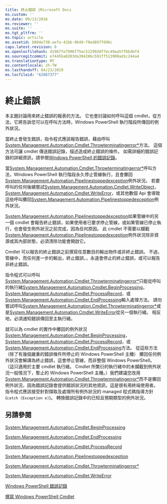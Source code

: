 ```yaml
---
title: 終止錯誤 |Microsoft Docs
ms.custom: ''
ms.date: 09/13/2016
ms.reviewer: ''
ms.suite: ''
ms.tgt_pltfrm: ''
ms.topic: article
ms.assetid: b804e738-aefa-41bb-9649-f9ed897fd96c
caps.latest.revision: 8
ms.openlocfilehash: d1967fe7996f75ec5229920f7ec49aa5ff6bdbfd
ms.sourcegitcommit: e7445ba8203da304286c591ff513900ad1c244a4
ms.translationtype: MT
ms.contentlocale: zh-TW
ms.lasthandoff: 04/23/2019
ms.locfileid: "62067377"
---
```

# <a name="terminating-errors"></a>終止錯誤

本主題討論用來終止錯誤的報表的方法。 它也會討論如何呼叫這個 cmdlet，從方法，它將告訴您可以在呼叫方法時，Windows PowerShell 執行階段所傳回的例外狀況。

當終止會發生錯誤，指令程式應該報告錯誤，藉由呼叫[System.Management.Automation.Cmdlet.Throwterminatingerror*](/dotnet/api/System.Management.Automation.Cmdlet.ThrowTerminatingError)方法。 這個方法可讓 cmdlet 傳送錯誤記錄，描述造成終止錯誤的條件。 如需詳細的錯誤記錄的詳細資訊，請參閱[Windows PowerShell 的錯誤記錄](./windows-powershell-error-records.md)。

當[System.Management.Automation.Cmdlet.Throwterminatingerror*](/dotnet/api/System.Management.Automation.Cmdlet.ThrowTerminatingError)呼叫方法，Windows PowerShell 執行階段永久停止管線執行，且會擲回[System.Management.Automation.Pipelinestoppedexception](/dotnet/api/System.Management.Automation.PipelineStoppedException)例外狀況。 若要呼叫的任何後續嘗試[System.Management.Automation.Cmdlet.WriteObject](/dotnet/api/System.Management.Automation.Cmdlet.WriteObject)， [System.Management.Automation.Cmdlet.WriteError](/dotnet/api/System.Management.Automation.Cmdlet.WriteError)，或其他數個 Api 會導致這些呼叫擲回[System.Management.Automation.Pipelinestoppedexception](/dotnet/api/System.Management.Automation.PipelineStoppedException)例外狀況。

[System.Management.Automation.Pipelinestoppedexception](/dotnet/api/System.Management.Automation.PipelineStoppedException)如果管線中的另一個 cmdlet 會報告終止錯誤，如果使用者已要求停止管線，或如果管線已停止執行，也會發生例外狀況之前完成，因為任何原因。 此 cmdlet 不需要以攔截[System.Management.Automation.Pipelinestoppedexception](/dotnet/api/System.Management.Automation.PipelineStoppedException)例外狀況除非資源或其內部狀態，必須清除功能會開啟它。

Cmdlet 可以報告的終止錯誤之前撰寫任意數目的輸出物件或非終止錯誤。 不過，管線中，而任何進一步的輸出，終止錯誤，，永遠會停止的終止錯誤，或可以報告非終止錯誤。

指令程式可以呼叫[System.Management.Automation.Cmdlet.Throwterminatingerror*](/dotnet/api/System.Management.Automation.Cmdlet.ThrowTerminatingError)只能從呼叫的執行緒[System.Management.Automation.Cmdlet.BeginProcessing](/dotnet/api/System.Management.Automation.Cmdlet.BeginProcessing)， [System.Management.Automation.Cmdlet.ProcessRecord](/dotnet/api/System.Management.Automation.Cmdlet.ProcessRecord)，或[System.Management.Automation.Cmdlet.EndProcessing](/dotnet/api/System.Management.Automation.Cmdlet.EndProcessing)輸入處理方法。 請勿嘗試呼叫[System.Management.Automation.Cmdlet.Throwterminatingerror*](/dotnet/api/System.Management.Automation.Cmdlet.ThrowTerminatingError)或是[System.Management.Automation.Cmdlet.WriteError](/dotnet/api/System.Management.Automation.Cmdlet.WriteError)從另一個執行緒。 相反地，必須通知錯誤傳回至主執行緒。

就可以為 cmdlet 的實作中擲回的例外狀況[System.Management.Automation.Cmdlet.BeginProcessing](/dotnet/api/System.Management.Automation.Cmdlet.BeginProcessing)， [System.Management.Automation.Cmdlet.ProcessRecord](/dotnet/api/System.Management.Automation.Cmdlet.ProcessRecord)，或[System.Management.Automation.Cmdlet.EndProcessing](/dotnet/api/System.Management.Automation.Cmdlet.EndProcessing)方法。 從這些方法 （除了有幾個嚴重的錯誤條件所停止的 Windows PowerShell 主機） 擲回任何例外狀況會解譯為終止錯誤，這會停止管線，而非整個 Windows PowerShell。 （這只適用於主要 cmdlet 執行緒。 Cmdlet 所繁衍的執行緒中的未攔截到例外狀況一般情況下，暫止的 Windows PowerShell 主機。）我們建議您改用[System.Management.Automation.Cmdlet.Throwterminatingerror*](/dotnet/api/System.Management.Automation.Cmdlet.ThrowTerminatingError)而不是擲回例外狀況，因為錯誤記錄會提供錯誤狀況的其他資訊，這是很有用終端使用者。 指令程式應該接受針對擷取及處理所有例外狀況的 managed 程式碼指導方針 (`catch (Exception e)`)。 轉換錯誤記錄中的已知且預期類型的例外狀況。

## <a name="see-also"></a>另請參閱

[System.Management.Automation.Cmdlet.BeginProcessing](/dotnet/api/System.Management.Automation.Cmdlet.BeginProcessing)

[System.Management.Automation.Cmdlet.EndProcessing](/dotnet/api/System.Management.Automation.Cmdlet.EndProcessing)

[System.Management.Automation.Cmdlet.ProcessRecord](/dotnet/api/System.Management.Automation.Cmdlet.ProcessRecord)

[System.Management.Automation.Pipelinestoppedexception](/dotnet/api/System.Management.Automation.PipelineStoppedException)

[System.Management.Automation.Cmdlet.Throwterminatingerror*](/dotnet/api/System.Management.Automation.Cmdlet.ThrowTerminatingError)

[System.Management.Automation.Cmdlet.WriteError](/dotnet/api/System.Management.Automation.Cmdlet.WriteError)

[Windows PowerShell 錯誤記錄](./windows-powershell-error-records.md)

[撰寫 Windows PowerShell Cmdlet](./writing-a-windows-powershell-cmdlet.md)
